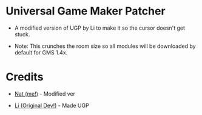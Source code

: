 # Universal Game Maker Patcher

* A modified version of UGP by Li to make it so the cursor doesn't get stuck.

* Note: This crunches the room size so all modules will be downloaded by default for GMS 1.4x.

# Credits

* [Nat (me!)](https://twitter.com/natify_) - Modified ver

* [Li (Original Dev!)](https://silica.codes/Li) - Made UGP
